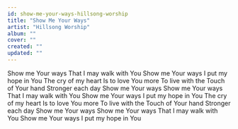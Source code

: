 ```yaml
---
id: show-me-your-ways-hillsong-worship
title: "Show Me Your Ways"
artist: "Hillsong Worship"
album: ""
cover: ""
created: ""
updated: ""
---
```


Show me Your ways
That I may walk with You
Show me Your ways
I put my hope in You
The cry of my heart
Is to love You more
To live with the
Touch of Your hand
Stronger each day
Show me Your ways
Show me Your ways
That I may walk with You
Show me Your ways
I put my hope in You
The cry of my heart
Is to love You more
To live with the
Touch of Your hand
Stronger each day
Show me Your ways
Show me Your ways
That I may walk with You
Show me Your ways
I put my hope in You